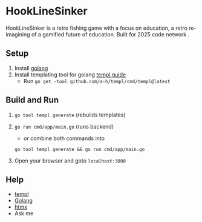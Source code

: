 # HookLineSinker
HookLineSinker is a retro fishing game with a focus on education, a retro re-imagining of a gamified future of education. Built for 2025 code network <!-- hackathon -->.

## Setup
1. Install [golang](https://go.dev/learn/)
2. Install templating tool for golang [templ.guide](https://templ.guide/)
    - Run `go get -tool github.com/a-h/templ/cmd/templ@latest`

## Build and Run
1. `go tool templ generate` (rebuilds templates)
2. `go run cmd/app/main.go` (runs backend)
    - or combine both commands into
    
    `go tool templ generate && go run cmd/app/main.go`
3. Open your browser and goto `localhost:3000`

## Help
- [templ](https://templ.guide/)
- [Golang](https://gobyexample.com/)
- [htmx](https://htmx.org/)
- Ask me